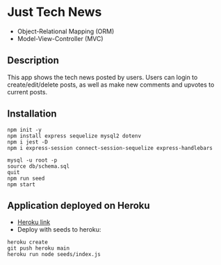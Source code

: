 # Just Tech News
* Object-Relational Mapping (ORM)
* Model-View-Controller (MVC)

## Description
This app shows the tech news posted by users. Users can login to create/edit/delete posts, as well as make new comments and upvotes to current posts. 

## Installation
```
npm init -y
npm install express sequelize mysql2 dotenv
npm i jest -D   
npm i express-session connect-session-sequelize express-handlebars

mysql -u root -p
source db/schema.sql
quit
npm run seed 
npm start
```

## Application deployed on Heroku
* [Heroku link](https://enigmatic-depths-94059.herokuapp.com/)
* Deploy with seeds to heroku:
```
heroku create
git push heroku main
heroku run node seeds/index.js 
```
